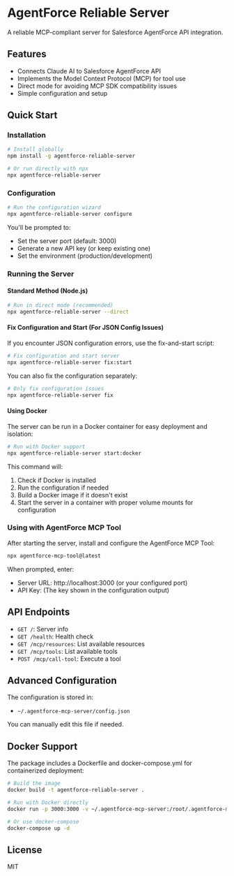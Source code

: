 # AgentForce Reliable Server

A reliable MCP-compliant server for Salesforce AgentForce API integration.

## Features

- Connects Claude AI to Salesforce AgentForce API
- Implements the Model Context Protocol (MCP) for tool use
- Direct mode for avoiding MCP SDK compatibility issues
- Simple configuration and setup

## Quick Start

### Installation

```bash
# Install globally
npm install -g agentforce-reliable-server

# Or run directly with npx
npx agentforce-reliable-server
```

### Configuration

```bash
# Run the configuration wizard
npx agentforce-reliable-server configure
```

You'll be prompted to:
- Set the server port (default: 3000)
- Generate a new API key (or keep existing one)
- Set the environment (production/development)

### Running the Server

#### Standard Method (Node.js)

```bash
# Run in direct mode (recommended)
npx agentforce-reliable-server --direct
```

#### Fix Configuration and Start (For JSON Config Issues)

If you encounter JSON configuration errors, use the fix-and-start script:

```bash
# Fix configuration and start server
npx agentforce-reliable-server fix:start
```

You can also fix the configuration separately:

```bash
# Only fix configuration issues
npx agentforce-reliable-server fix
```

#### Using Docker

The server can be run in a Docker container for easy deployment and isolation:

```bash
# Run with Docker support
npx agentforce-reliable-server start:docker
```

This command will:
1. Check if Docker is installed
2. Run the configuration if needed
3. Build a Docker image if it doesn't exist
4. Start the server in a container with proper volume mounts for configuration

### Using with AgentForce MCP Tool

After starting the server, install and configure the AgentForce MCP Tool:

```bash
npx agentforce-mcp-tool@latest
```

When prompted, enter:
- Server URL: http://localhost:3000 (or your configured port)
- API Key: (The key shown in the configuration output)

## API Endpoints

- `GET /`: Server info
- `GET /health`: Health check
- `GET /mcp/resources`: List available resources
- `GET /mcp/tools`: List available tools
- `POST /mcp/call-tool`: Execute a tool

## Advanced Configuration

The configuration is stored in:
- `~/.agentforce-mcp-server/config.json`

You can manually edit this file if needed.

## Docker Support

The package includes a Dockerfile and docker-compose.yml for containerized deployment:

```bash
# Build the image
docker build -t agentforce-reliable-server .

# Run with Docker directly
docker run -p 3000:3000 -v ~/.agentforce-mcp-server:/root/.agentforce-mcp-server agentforce-reliable-server

# Or use docker-compose
docker-compose up -d
```

## License

MIT